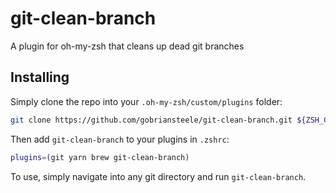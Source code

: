 # git-clean-branch
A plugin for oh-my-zsh that cleans up dead git branches

## Installing
Simply clone the repo into your `.oh-my-zsh/custom/plugins` folder:

```sh
git clone https://github.com/gobriansteele/git-clean-branch.git ${ZSH_CUSTOM:-~/.oh-my-zsh/custom}/plugins/git-clean-branch
```

Then add `git-clean-branch` to your plugins in `.zshrc`:

```sh
plugins=(git yarn brew git-clean-branch)
```

To use, simply navigate into any git directory and run `git-clean-branch`.
